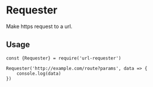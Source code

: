 # Requester
Make https request to a url.

## Usage
```
const {Requester} = require('url-requester')

Requester('http://example.com/route?params', data => {
    console.log(data)
})

```